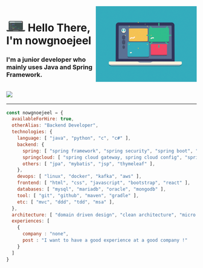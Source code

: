 <img align="right" src="images/laptop.gif" height="200px" width="auto">

<h1 align="left"><img src="images/laptop.png" width="50px"> Hello There, I'm nowgnoejeel</h1>

<h3 align="left">I'm a junior developer who mainly uses Java and Spring Framework.</h3>
<br />
<a href="mailto:jeongwon201@naver.com"><img src="https://img.shields.io/badge/email-03C75A?style=for-the-badge&logo=naver&logoColor=white"/></a>
<!-- <a href="https://jeongwon201.notion.site/dca05916a3e948e29ebb453e0e794e17?pvs=4" target="_blank"><img src="https://img.shields.io/badge/resume-018EF5?style=for-the-badge&logo=readme&logoColor=white"/></a> -->
<!-- <a href="https://jeongwon201.github.io/resume/" target="_blank"><img src="https://img.shields.io/badge/resume-018EF5?style=for-the-badge&logo=readme&logoColor=white"/></a> -->
<br />
<hr />

```javascript
const nowgnoejeel = {
  availableForHire: true,
  otherAlias: "Backend Developer",
  technologies: {
    language: [ "java", "python", "c", "c#" ],
    backend: {
      spring: [ "spring framework", "spring security", "spring boot", "spring webflux", "spring cloud" ],
      springcloud: [ "spring cloud gateway, spring cloud config", "spring cloud bus", "spring cloud eureka" ],
      others: [ "jpa", "mybatis", "jsp", "thymeleaf" ],
    },
    devops: [ "linux", "docker", "kafka", "aws" ],
    frontend: [ "html", "css", "javascript", "bootstrap", "react" ],
    databases: [ "mysql", "mariadb", "oracle", "mongodb" ],
    tool: [ "git", "github", "maven", "gradle" ],
    etc: [ "mvc", "ddd", "tdd", "msa" ],
  },
  architecture: [ "domain driven design", "clean architecture", "micro service architecture", "test driven development" ],
  experiences: [
    {
      company : "none",
      post : "I want to have a good experience at a good company !"
    }
  ]
}
```

